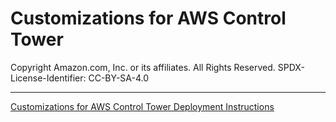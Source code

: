 # Customizations for AWS Control Tower<!-- omit in toc -->

Copyright Amazon.com, Inc. or its affiliates. All Rights Reserved. SPDX-License-Identifier: CC-BY-SA-4.0

---

[Customizations for AWS Control Tower Deployment Instructions](../../../docs/DEPLOYMENT-METHODS.md#customizations-for-aws-control-tower-deployment-instructions)

